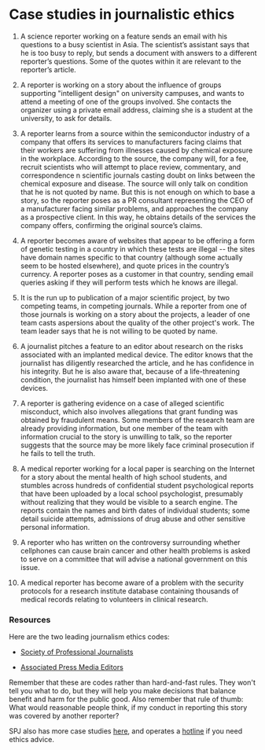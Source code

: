 # Case studies in journalistic ethics

1. A science reporter working on a feature sends an email with his questions to a busy scientist in Asia. The scientist’s assistant says that he is too busy to reply, but sends a document with answers to a different reporter’s questions. Some of the quotes within it are relevant to the reporter’s article.

2. A reporter is working on a story about the influence of groups supporting "intelligent design" on university campuses, and wants to attend a meeting of one of the groups involved. She contacts the organizer using a private email address, claiming she is a student at the university, to ask for details.

3. A reporter learns from a source within the semiconductor industry of a company that offers its services to manufacturers facing claims that their workers are suffering from illnesses caused by chemical exposure in the workplace. According to the source, the company will, for a fee, recruit scientists who will attempt to place review, commentary, and correspondence n scientific journals casting doubt on links between the chemical exposure and disease. The source will only talk on condition that he is not quoted by name. But this is not enough on which to base a story, so the reporter poses as a PR consultant representing the CEO of a manufacturer facing similar problems, and approaches the company as a prospective client. In this way, he obtains details of the services the company offers, confirming the original source’s claims.

4. A reporter becomes aware of websites that appear to be offering a form of genetic testing in a country in which these tests are illegal -- the sites have domain names specific to that country (although some actually seem to be hosted elsewhere), and quote prices in the country’s currency. A reporter poses as a customer in that country, sending email queries asking if they will perform tests which he knows are illegal.

5. It is the run up to publication of a major scientific project, by two competing teams, in competing journals. While a reporter from one of those journals is working on a story about the projects, a leader of one team casts aspersions about the quality of the other project's work. The team leader says that he is not willing to be quoted by name.

6. A journalist pitches a feature to an editor about research on the risks associated with an implanted medical device. The editor knows that the journalist has diligently researched the article, and he has confidence in his integrity. But he is also aware that, because of a life-threatening condition, the journalist has himself been implanted with one of these devices.

7. A reporter is gathering evidence on a case of alleged scientific misconduct, which also involves allegations that grant funding was obtained by fraudulent means. Some members of the research team are already providing information, but one member of the team with information crucial to the story is unwilling to talk, so the reporter suggests that the source may be more likely face criminal prosecution if he fails to tell the truth.

8. A medical reporter working for a local paper is searching on the Internet for a story about the mental health of high school students, and stumbles across hundreds of confidential student psychological reports that have been uploaded by a local school psychologist, presumably without realizing that they would be visible to a search engine. The reports contain the names and birth dates of individual students; some detail suicide attempts, admissions of drug abuse and other sensitive personal information.

9. A reporter who has written on the controversy surrounding whether cellphones can cause brain cancer and other health problems is asked to serve on a committee that will advise a national government on this issue.

10. A medical reporter has become aware of a problem with the security protocols for a research institute database containing thousands of medical records relating to volunteers in clinical research.

### Resources

Here are the two leading journalism ethics codes:

- [Society of Professional Journalists](https://www.spj.org/ethicscode.asp)

- [Associated Press Media Editors](http://www.apme.com/?page=EthicsStatement)

Remember that these are codes rather than hard-and-fast rules. They won't tell you what to do, but they will help you make decisions that balance benefit and harm for the public good. Also remember that rule of thumb: What would reasonable people think, if my conduct in reporting this story was covered by another reporter?

SPJ also has more case studies [here](https://www.spj.org/ethicscasestudies.asp), and operates a [hotline](https://www.spj.org/ethicshotline.asp) if you need ethics advice.






